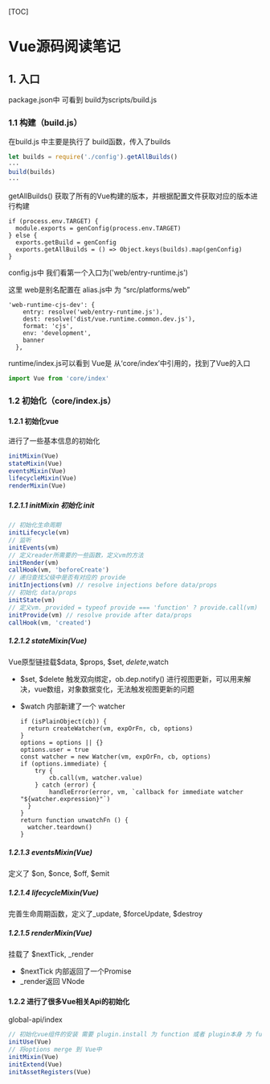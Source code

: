 [TOC]



# Vue源码阅读笔记

## 1. 入口

package.json中 可看到 build为scripts/build.js

### 1.1 构建（build.js）

在build.js 中主要是执行了 build函数，传入了builds

```js
let builds = require('./config').getAllBuilds()
···
build(builds)
···
```

getAllBuilds() 获取了所有的Vue构建的版本，并根据配置文件获取对应的版本进行构建

```
if (process.env.TARGET) {
  module.exports = genConfig(process.env.TARGET)
} else {
  exports.getBuild = genConfig
  exports.getAllBuilds = () => Object.keys(builds).map(genConfig)
}
```
config.js中 我们看第一个入口为('web/entry-runtime.js')

这里 web是别名配置在 alias.js中 为 “src/platforms/web”

```
'web-runtime-cjs-dev': {
    entry: resolve('web/entry-runtime.js'),
    dest: resolve('dist/vue.runtime.common.dev.js'),
    format: 'cjs',
    env: 'development',
    banner
  },
```

runtime/index.js可以看到 Vue是 从‘core/index’中引用的，找到了Vue的入口

```js
import Vue from 'core/index'
```



### 1.2 初始化（core/index.js）

#### 1.2.1 初始化vue

进行了一些基本信息的初始化

```javascript
initMixin(Vue)
stateMixin(Vue)
eventsMixin(Vue)
lifecycleMixin(Vue)
renderMixin(Vue)
```

##### 1.2.1.1 initMixin  初始化 init

```js
// 初始化生命周期
initLifecycle(vm)
// 监听
initEvents(vm)
// 定义reader所需要的一些函数，定义vm的方法
initRender(vm)
callHook(vm, 'beforeCreate')
// 递归查找父级中是否有对应的 provide
initInjections(vm) // resolve injections before data/props
// 初始化 data/props
initState(vm)
// 定义vm._provided = typeof provide === 'function' ? provide.call(vm) : provide
initProvide(vm) // resolve provide after data/props
callHook(vm, 'created')
```

##### 1.2.1.2 stateMixin(Vue)

Vue原型链挂载$data, $props, $set, $delete,$watch

- $set, $delete 触发双向绑定，ob.dep.notify() 进行视图更新，可以用来解决，vue数组，对象数据变化，无法触发视图更新的问题

- $watch  内部新建了一个 watcher 

  ```
  if (isPlainObject(cb)) {
  	return createWatcher(vm, expOrFn, cb, options)
  }
  options = options || {}
  options.user = true
  const watcher = new Watcher(vm, expOrFn, cb, options)
  if (options.immediate) {
      try {
          cb.call(vm, watcher.value)
      } catch (error) {
          handleError(error, vm, `callback for immediate watcher "${watcher.expression}"`)
  	}
  }
  return function unwatchFn () {
  	watcher.teardown()
  }
  ```

##### 1.2.1.3  eventsMixin(Vue)

定义了 $on, $once, $off, $emit

##### 1.2.1.4 lifecycleMixin(Vue)

完善生命周期函数，定义了_update, $forceUpdate, $destroy

##### 1.2.1.5 renderMixin(Vue)

挂载了 $nextTick, _render

- $nextTick 内部返回了一个Promise
- _render返回 VNode


#### 1.2.2 进行了很多Vue相关Api的初始化

global-api/index

```js
// 初始化vue组件的安装 需要 plugin.install 为 function 或者 plugin本身 为 function
initUse(Vue) 
// 将options merge 到 Vue中
initMixin(Vue)
initExtend(Vue)
initAssetRegisters(Vue)
```

